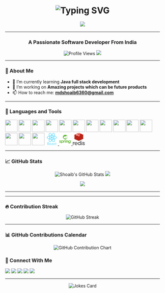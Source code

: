 <h1 align="center">
  <img src="https://readme-typing-svg.demolab.com?font=Fira+Code&size=30&duration=3000&pause=1000&color=F75C7E&width=435&lines=Hey+%F0%9F%91%8B%2C+I'm+Mohammed+Shoaib!;Full-stack+Developer+%7C+Java+Spring+Boot;Loves+building+cool+projects!" alt="Typing SVG" />
</h1>

<p align="center">
  <img src="https://media.giphy.com/media/qgQUggAC3Pfv687qPC/giphy.gif" width="300">
</p>

---

<h3 align="center">A Passionate Software Developer From India</h3>

<p align="center">
  <img src="https://komarev.com/ghpvc/?username=mdshoaib9900&label=Profile+Views&color=brightgreen" alt="Profile Views">
  <a href="https://twitter.com/mohd_shoaib10">
    <img src="https://img.shields.io/twitter/follow/mohd_shoaib10?logo=twitter&style=flat-square" />
  </a>
</p>

---

### 🚀 About Me

- 🌱 I’m currently learning **Java full stack development**
- 🔭 I’m working on **Amazing projects which can be future products**
- 📫 How to reach me: **mdshoaib6360@gmail.com**

---

### 🧰 Languages and Tools

<p align="left">
  <img src="https://cdn.jsdelivr.net/gh/devicons/devicon/icons/java/java-original.svg" width="40" height="40"/>
  <img src="https://www.vectorlogo.zone/logos/springio/springio-icon.svg" width="40" height="40"/>
  <img src="https://cdn.jsdelivr.net/gh/devicons/devicon/icons/html5/html5-original.svg" width="40" height="40"/>
  <img src="https://cdn.jsdelivr.net/gh/devicons/devicon/icons/css3/css3-original.svg" width="40" height="40"/>
  <img src="https://cdn.jsdelivr.net/gh/devicons/devicon/icons/javascript/javascript-original.svg" width="40" height="40"/>
  <img src="https://www.vectorlogo.zone/logos/tailwindcss/tailwindcss-icon.svg" width="40" height="40"/>
  <img src="https://www.vectorlogo.zone/logos/firebase/firebase-icon.svg" width="40" height="40"/>
  <img src="https://www.vectorlogo.zone/logos/git-scm/git-scm-icon.svg" width="40" height="40"/>
  <img src="https://cdn.jsdelivr.net/gh/devicons/devicon/icons/github/github-original.svg" width="40" height="40"/>
  <img src="https://cdn.jsdelivr.net/gh/devicons/devicon/icons/mysql/mysql-original-wordmark.svg" width="40" height="40"/>
  <img src="https://cdn.jsdelivr.net/gh/devicons/devicon/icons/mongodb/mongodb-original-wordmark.svg" width="40" height="40"/>
  <img src="https://cdn.jsdelivr.net/gh/devicons/devicon/icons/python/python-original.svg" width="40" height="40"/>
  <img src="https://cdn.jsdelivr.net/gh/devicons/devicon/icons/c/c-original.svg" width="40" height="40"/>
  <img src="https://cdn.jsdelivr.net/gh/devicons/devicon/icons/linux/linux-original.svg" width="40" height="40"/>
  <a href="https://reactjs.org/" target="_blank" rel="noreferrer">
  <img src="https://raw.githubusercontent.com/devicons/devicon/master/icons/react/react-original-wordmark.svg" alt="react" width="40" height="40"/>
</a>

<!-- Spring Boot -->
<a href="https://spring.io/projects/spring-boot" target="_blank" rel="noreferrer">
  <img src="https://raw.githubusercontent.com/devicons/devicon/master/icons/spring/spring-original-wordmark.svg" alt="spring boot" width="40" height="40"/>
</a>

<!-- Redis -->
<a href="https://redis.io/" target="_blank" rel="noreferrer">
  <img src="https://raw.githubusercontent.com/devicons/devicon/master/icons/redis/redis-original-wordmark.svg" alt="redis" width="40" height="40"/>
</a>
</p>

---

### 📈 GitHub Stats

<p align="center">
  <img src="https://github-readme-stats.vercel.app/api?username=mdshoaib9900&show_icons=true&theme=tokyonight" alt="Shoaib's GitHub Stats" />
  <img src="https://github-readme-streak-stats.herokuapp.com/?user=mdshoaib9900&theme=tokyonight" />
</p>

<p align="center">
  <img src="https://github-readme-stats.vercel.app/api/top-langs/?username=mdshoaib9900&layout=compact&theme=tokyonight" />
</p>

---
---

### 🔥 Contribution Streak

<p align="center">
  <img src="https://github-readme-streak-stats.herokuapp.com/?user=mdshoaib9900&theme=radical&hide_border=true&date_format=M%20j%5B%2C%20Y%5D" alt="GitHub Streak" />
</p>

---

### 📊 GitHub Contributions Calendar

<p align="center">
  <img src="https://ghchart.rshah.org/mdshoaib9900" alt="GitHub Contribution Chart" />
</p>

### 🔗 Connect With Me

<p align="left">
  <a href="https://twitter.com/mohd_shoaib10" target="_blank"><img src="https://img.shields.io/badge/Twitter-1DA1F2?style=for-the-badge&logo=twitter&logoColor=white"/></a>
  <a href="https://linkedin.com/in/mohammed-shoaib-396ba5265" target="_blank"><img src="https://img.shields.io/badge/LinkedIn-0077B5?style=for-the-badge&logo=linkedin&logoColor=white"/></a>
  <a href="https://instagram.com/_mohd__shoaib" target="_blank"><img src="https://img.shields.io/badge/Instagram-E4405F?style=for-the-badge&logo=instagram&logoColor=white"/></a>
  <a href="https://www.leetcode.com/mdshoaib6360" target="_blank"><img src="https://img.shields.io/badge/Leetcode-FFA116?style=for-the-badge&logo=Leetcode&logoColor=black"/></a>
  <a href="https://auth.geeksforgeeks.org/user/mdshoaidyke" target="_blank"><img src="https://img.shields.io/badge/GeeksforGeeks-2F8D46?style=for-the-badge&logo=GeeksforGeeks&logoColor=white"/></a>
</p>

---

<p align="center">
  <img src="https://readme-jokes.vercel.app/api" alt="Jokes Card" />
</p>
